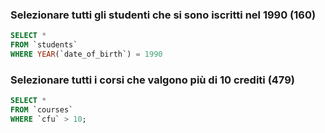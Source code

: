 ### Selezionare tutti gli studenti che si sono iscritti nel 1990 (160)

```SQL
SELECT *
FROM `students`
WHERE YEAR(`date_of_birth`) = 1990
```

### Selezionare tutti i corsi che valgono più di 10 crediti (479)

```SQL
SELECT * 
FROM `courses`
WHERE `cfu` > 10;
```
